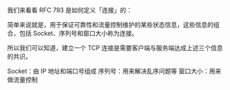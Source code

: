 我们来看看 RFC 793 是如何定义「连接」的：

简单来说就是，用于保证可靠性和流量控制维护的某些状态信息，这些信息的组合，包括 Socket、序列号和窗口大小称为连接。

所以我们可以知道，建立一个 TCP 连接是需要客户端与服务端达成上述三个信息的共识。

Socket：由 IP 地址和端口号组成
序列号：用来解决乱序问题等
窗口大小：用来做流量控制